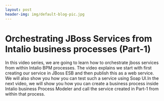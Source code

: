 ```yaml
---
layout: post
header-img: img/default-blog-pic.jpg
---
```


# Orchestrating JBoss Services from Intalio business processes (Part-1)

In this video series, we are going to learn how to orchestrate jboss services from within Intalio BPM processes. The video explains we start with first creating our service in JBoss ESB and then publish this as a web service. We will also show you how you can test such a service using Soap UI.In the next video, we will show you how you can create a business process inside Intalio business Process Modeler and call the service created in Part-1 from within that process.